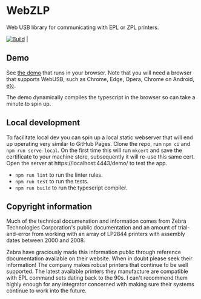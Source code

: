 # WebZLP

Web USB library for communicating with EPL or ZPL printers.

[![Build](https://github.com/Cellivar/WebZLP/actions/workflows/build_npm.yml/badge.svg)](https://github.com/Cellivar/WebZLP/actions/workflows/build_npm.yml) |

## Demo

See [the demo](https://cellivar.github.io/WebZLP/) that runs in your browser. Note that you will need a browser that supports WebUSB, such as Chrome, Edge, Opera, Chrome on Android, [etc](https://developer.mozilla.org/en-US/docs/Web/API/USB#browser_compatibility).

The demo dynamically compiles the typescript in the browser so can take a minute to spin up.

## Local development

To facilitate local dev you can spin up a local static webserver that will end up operating very similar to GitHub Pages. Clone the repo, run `npm ci` and `npm run serve-local`. On the first time this will run `mkcert` and save the certificate to your machine store, subsequently it will re-use this same cert. Open the server at https://localhost:4443/demo/ to test the app.

* `npm run lint` to run the linter rules.
* `npm run test` to run the tests.
* `npm run build` to run the typescript compiler.

## Copyright information

Much of the technical documenation and information comes from Zebra Technologies Corporation's public documentation and an amount of trial-and-error from working with an array of LP2844 printers with assembly dates between 2000 and 2008.

Zebra have graciously made this information public through reference documentation available on their website. When in doubt please seek their information! The company makes robust printers that continue to be well supported. The latest available printers they manufacture are compatible with EPL command sets dating back to the 90s. I can't recommend them highly enough for any integrator concerned with making sure their systems continue to work into the future.
